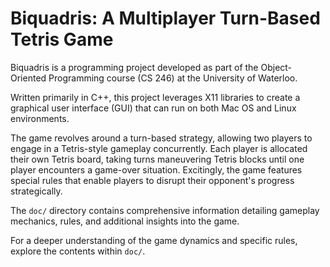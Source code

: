 # Biquadris: A Multiplayer Turn-Based Tetris Game

Biquadris is a programming project developed as part of the Object-Oriented Programming course (CS 246) at the University of Waterloo.

Written primarily in C++, this project leverages X11 libraries to create a graphical user interface (GUI) that can run on both Mac OS and Linux environments.

The game revolves around a turn-based strategy, allowing two players to engage in a Tetris-style gameplay concurrently. Each player is allocated their own Tetris board, taking turns maneuvering Tetris blocks until one player encounters a game-over situation. Excitingly, the game features special rules that enable players to disrupt their opponent's progress strategically.

The `doc/` directory contains comprehensive information detailing gameplay mechanics, rules, and additional insights into the game.

For a deeper understanding of the game dynamics and specific rules, explore the contents within `doc/`.
